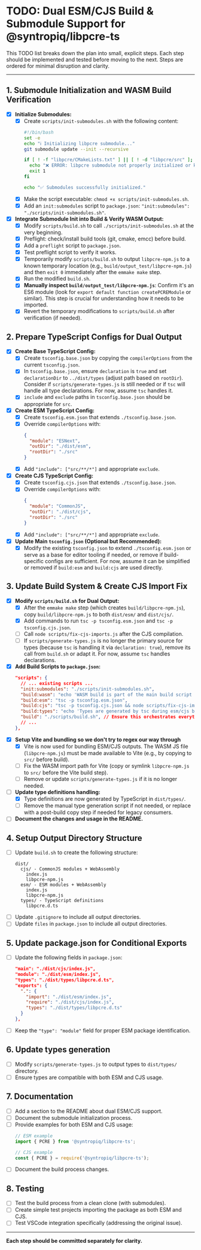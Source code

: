 # TODO: Dual ESM/CJS Build & Submodule Support for @syntropiq/libpcre-ts

This TODO list breaks down the plan into small, explicit steps. Each step should be implemented and tested before moving to the next. Steps are ordered for minimal disruption and clarity.

---

## 1. Submodule Initialization and WASM Build Verification
- [x] **Initialize Submodules:**
    - [x] Create `scripts/init-submodules.sh` with the following content:
      ```bash
      #!/bin/bash
      set -e
      echo "ℹ️ Initializing libpcre submodule..."
      git submodule update --init --recursive
      
      if [ ! -f "libpcre/CMakeLists.txt" ] || [ ! -d "libpcre/src" ]; then # Check for a key file and directory
        echo "❌ ERROR: libpcre submodule not properly initialized or key files are missing. Please check your git repository and submodule status."
        exit 1
      fi
      
      echo "✅ Submodules successfully initialized."
      ```
    - [x] Make the script executable: `chmod +x scripts/init-submodules.sh`.
    - [x] Add an `init:submodules` script to `package.json`: `"init:submodules": "./scripts/init-submodules.sh"`.
- [x] **Integrate Submodule Init into Build & Verify WASM Output:**
    - [x] Modify `scripts/build.sh` to call `./scripts/init-submodules.sh` at the very beginning.
    - [x] Preflight: check/install build tools (git, cmake, emcc) before build.
    - [x] Add a `preflight` script to `package.json`.
    - [x] Test preflight script to verify it works.
    - [x] Temporarily modify `scripts/build.sh` to output `libpcre-npm.js` to a known temporary location (e.g., `build/output_test/libpcre-npm.js`) and then `exit 0` immediately after the `emmake make` step.
    - [x] Run the modified `build.sh`.
    - [x] **Manually inspect `build/output_test/libpcre-npm.js`**: Confirm it's an ES6 module (look for `export default function createPCREModule` or similar). This step is crucial for understanding how it needs to be imported.
    - [x] Revert the temporary modifications to `scripts/build.sh` after verification (if needed).

## 2. Prepare TypeScript Configs for Dual Output
- [x] **Create Base TypeScript Config:**
    - [x] Create `tsconfig.base.json` by copying the `compilerOptions` from the current `tsconfig.json`.
    - [x] In `tsconfig.base.json`, ensure `declaration` is `true` and set `declarationDir` to `../dist/types` (adjust path based on `rootDir`). Consider if `scripts/generate-types.js` is still needed or if `tsc` will handle all type declarations. For now, assume `tsc` handles it.
    - [x] `include` and `exclude` paths in `tsconfig.base.json` should be appropriate for `src`.
- [x] **Create ESM TypeScript Config:**
    - [x] Create `tsconfig.esm.json` that extends `./tsconfig.base.json`.
    - [x] Override `compilerOptions` with:
      ```json
      {
        "module": "ESNext",
        "outDir": "./dist/esm",
        "rootDir": "./src" 
      }
      ```
    - [x] Add `"include": ["src/**/*"]` and appropriate `exclude`.
- [x] **Create CJS TypeScript Config:**
    - [x] Create `tsconfig.cjs.json` that extends `./tsconfig.base.json`.
    - [x] Override `compilerOptions` with:
      ```json
      {
        "module": "CommonJS",
        "outDir": "./dist/cjs",
        "rootDir": "./src"
      }
      ```
    - [x] Add `"include": ["src/**/*"]` and appropriate `exclude`.
- [x] **Update Main `tsconfig.json` (Optional but Recommended):**
    - [x] Modify the existing `tsconfig.json` to extend `./tsconfig.esm.json` or serve as a base for editor tooling if needed, or remove if build-specific configs are sufficient. For now, assume it can be simplified or removed if `build:esm` and `build:cjs` are used directly.

## 3. Update Build System & Create CJS Import Fix
- [x] **Modify `scripts/build.sh` for Dual Output:**
    - [x] After the `emmake make` step (which creates `build/libpcre-npm.js`), copy `build/libpcre-npm.js` to both `dist/esm/` and `dist/cjs/`.
    - [x] Add commands to run `tsc -p tsconfig.esm.json` and `tsc -p tsconfig.cjs.json`.
    - [ ] Call `node scripts/fix-cjs-imports.js` after the CJS compilation.
    - [ ] If `scripts/generate-types.js` is no longer the primary source for types (because `tsc` is handling it via `declaration: true`), remove its call from `build.sh` or adapt it. For now, assume `tsc` handles declarations.
- [x] **Add Build Scripts to `package.json`:**
  ```json
  "scripts": {
    // ... existing scripts ...
    "init:submodules": "./scripts/init-submodules.sh",
    "build:wasm": "echo 'WASM build is part of the main build script now'", // Or keep original if it's run separately
    "build:esm": "tsc -p tsconfig.esm.json",
    "build:cjs": "tsc -p tsconfig.cjs.json && node scripts/fix-cjs-imports.js",
    "build:types": "echo 'Types are generated by tsc during esm/cjs build' ", // If tsc handles it
    "build": "./scripts/build.sh", // Ensure this orchestrates everything
    // ...
  },
  ```
- [x] **Setup Vite and bundling so we don't try to regex our way through**
    - [x] Vite is now used for bundling ESM/CJS outputs. The WASM JS file (`libpcre-npm.js`) must be made available to Vite (e.g., by copying to `src/` before build).
    - [ ] Fix the WASM import path for Vite (copy or symlink `libpcre-npm.js` to `src/` before the Vite build step).
    - [ ] Remove or update `scripts/generate-types.js` if it is no longer needed.
- [ ] **Update type definitions handling:**
    - [x] Type definitions are now generated by TypeScript in `dist/types/`.
    - [ ] Remove the manual type generation script if not needed, or replace with a post-build copy step if needed for legacy consumers.
- [ ] **Document the changes and usage in the README.**

## 4. Setup Output Directory Structure
- [ ] Update `build.sh` to create the following structure:
  ```
  dist/
    cjs/ - CommonJS modules + WebAssembly
      index.js
      libpcre-npm.js
    esm/ - ESM modules + WebAssembly
      index.js
      libpcre-npm.js
    types/ - TypeScript definitions
      libpcre.d.ts
  ```
- [ ] Update `.gitignore` to include all output directories.
- [ ] Update `files` in `package.json` to include all output directories.

## 5. Update package.json for Conditional Exports
- [ ] Update the following fields in `package.json`:
  ```json
  "main": "./dist/cjs/index.js",
  "module": "./dist/esm/index.js",
  "types": "./dist/types/libpcre.d.ts",
  "exports": {
    ".": {
      "import": "./dist/esm/index.js",
      "require": "./dist/cjs/index.js",
      "types": "./dist/types/libpcre.d.ts"
    }
  },
  ```
- [ ] Keep the `"type": "module"` field for proper ESM package identification.

## 6. Update types generation
- [ ] Modify `scripts/generate-types.js` to output types to `dist/types/` directory.
- [ ] Ensure types are compatible with both ESM and CJS usage.

## 7. Documentation
- [ ] Add a section to the README about dual ESM/CJS support.
- [ ] Document the submodule initialization process.
- [ ] Provide examples for both ESM and CJS usage:
  ```javascript
  // ESM example
  import { PCRE } from '@syntropiq/libpcre-ts';
  
  // CJS example
  const { PCRE } = require('@syntropiq/libpcre-ts');
  ```
- [ ] Document the build process changes.

## 8. Testing
- [ ] Test the build process from a clean clone (with submodules).
- [ ] Create simple test projects importing the package as both ESM and CJS.
- [ ] Test VSCode integration specifically (addressing the original issue).

---

**Each step should be committed separately for clarity.**

